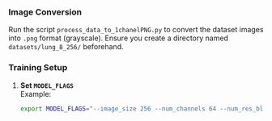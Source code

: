 ### Image Conversion

Run the script `process_data_to_1chanelPNG.py` to convert the dataset images into `.png` format (grayscale). Ensure you create a directory named `datasets/lung_8_256/` beforehand.

### Training Setup

1. **Set `MODEL_FLAGS`**  
   Example:  
   ```bash
   export MODEL_FLAGS="--image_size 256 --num_channels 64 --num_res_blocks 1 --attention_resolutions 1"
